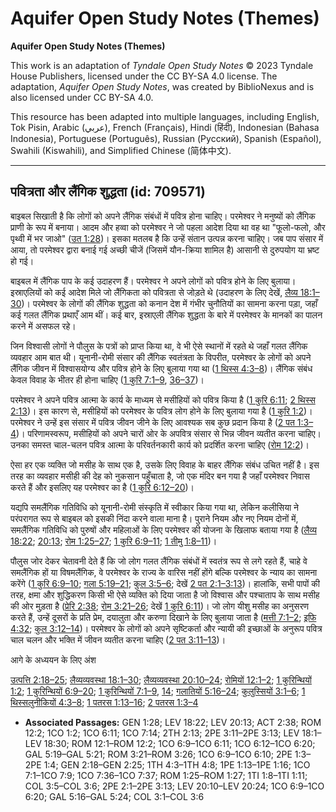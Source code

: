# Aquifer Open Study Notes (Themes)

**Aquifer Open Study Notes (Themes)**

This work is an adaptation of *Tyndale Open Study Notes* © 2023 Tyndale House Publishers, licensed under the CC BY\-SA 4\.0 license. The adaptation, *Aquifer Open Study Notes*, was created by BiblioNexus and is also licensed under CC BY\-SA 4\.0\.

This resource has been adapted into multiple languages, including English, Tok Pisin, Arabic (عربي), French (Français), Hindi (हिंदी), Indonesian (Bahasa Indonesia), Portuguese (Português), Russian (Русский), Spanish (Español), Swahili (Kiswahili), and Simplified Chinese (简体中文).



--------------------------------

## पवित्रता और लैंगिक शुद्धता (id: 709571)

बाइबल सिखाती है कि लोगों को अपने लैंगिक संबंधों में पवित्र होना चाहिए। परमेश्वर ने मनुष्यों को लैंगिक प्राणी के रूप में बनाया। आदम और हव्वा को परमेश्वर ने जो पहला आदेश दिया था वह था "फूलो\-फलो, और पृथ्वी में भर जाओ" ([उत 1:28](https://ref.ly/Gen1:28))। इसका मतलब है कि उन्हें संतान उत्पन्न करना चाहिए। जब पाप संसार में आया, तो परमेश्वर द्वारा बनाई गई अच्छी चीजें (जिसमें यौन\-क्रिया शामिल है) आसानी से दुरुपयोग या भ्रष्ट हो गई।

बाइबल में लैंगिक पाप के कई उदाहरण हैं। परमेश्वर ने अपने लोगों को पवित्र होने के लिए बुलाया। इस्राएलियों को कई आदेश मिले जो लैंगिकता को पवित्रता से जोड़ते थे (उदाहरण के लिए देखें, [लैव्य 18:1–30](https://ref.ly/Lev18:1-Lev18:30))। परमेश्वर के लोगों की लैंगिक शुद्धता को कनान देश में गंभीर चुनौतियों का सामना करना पड़ा, जहाँ कई गलत लैंगिक प्रथाएँ आम थीं। कई बार, इस्राएली लैंगिक शुद्धता के बारे में परमेश्‍वर के मानकों का पालन करने में असफल रहे।

जिन विश्वासी लोगों ने पौलुस के पत्रों को प्राप्त किया था, वे भी ऐसे स्थानों में रहते थे जहाँ गलत लैंगिक व्यवहार आम बात थी। यूनानी\-रोमी संसार की लैंगिक स्वतंत्रता के विपरीत, परमेश्वर के लोगों को अपने लैंगिक जीवन में विश्वासयोग्य और पवित्र होने के लिए बुलाया गया था ([1 थिस्स 4:3–8](https://ref.ly/1Thess4:3-1Thess4:8))। लैंगिक संबंध केवल विवाह के भीतर ही होना चाहिए ([1 कुरि 7:1–9](https://ref.ly/1Cor7:1-1Cor7:9), [36–37](https://ref.ly/1Cor7:36-1Cor7:37))।

परमेश्वर ने अपने पवित्र आत्मा के कार्य के माध्यम से मसीहियों को पवित्र किया है ([1 कुरि 6:11](https://ref.ly/1Cor6:11); [2 थिस्स 2:13](https://ref.ly/2Thess2:13))। इस कारण से, मसीहियों को परमेश्वर के पवित्र लोग होने के लिए बुलाया गया है ([1 कुरि 1:2](https://ref.ly/1Cor1:2))। परमेश्वर ने उन्हें इस संसार में पवित्र जीवन जीने के लिए आवश्यक सब कुछ प्रदान किया है ([2 पत 1:3–4](https://ref.ly/2Pet1:3-2Pet1:4))। परिणामस्वरूप, मसीहियों को अपने चारों ओर के अपवित्र संसार से भिन्न जीवन व्यतीत करना चाहिए। उनका समस्त चाल\-चलन पवित्र आत्मा के परिवर्तनकारी कार्य को प्रदर्शित करना चाहिए ([रोम 12:2](https://ref.ly/Rom12:2))।

ऐसा हर एक व्यक्ति जो मसीह के साथ एक है, उसके लिए विवाह के बाहर लैंगिक संबंध उचित नहीं है। इस तरह का व्यवहार मसीही की देह को नुकसान पहुँचाता है, जो एक मंदिर बन गया है जहाँ परमेश्वर निवास करते हैं और इसलिए यह परमेश्वर का है ([1 कुरि 6:12–20](https://ref.ly/1Cor6:12-1Cor6:20))।

यद्यपि समलैंगिक गतिविधि को यूनानी\-रोमी संस्कृति में स्वीकार किया गया था, लेकिन कलीसिया ने परंपरागत रूप से बाइबल को इसकी निंदा करने वाला माना है। पुराने नियम और नए नियम दोनों में, समलैंगिक गतिविधि को पुरुषों और महिलाओं के लिए परमेश्वर की योजना के खिलाफ बताया गया है ([लैव्य 18:22](https://ref.ly/Lev18:22); [20:13](https://ref.ly/Lev20:13); [रोम 1:25–27](https://ref.ly/Rom1:25-Rom1:27); [1 कुरि 6:9–11](https://ref.ly/1Cor6:9-1Cor6:11); [1 तीमु 1:8–11](https://ref.ly/1Tim1:8-1Tim1:11))।

पौलुस जोर देकर चेतावनी देते हैं कि जो लोग गलत लैंगिक संबंधों में स्वतंत्र रूप से लगे रहते हैं, चाहे वे समलैंगिक हों या विषमलैंगिक, वे परमेश्वर के राज्य के वारिस नहीं होंगे बल्कि परमेश्वर के न्याय का सामना करेंगे ([1 कुरि 6:9–10](https://ref.ly/1Cor6:9-1Cor6:10); [गला 5:19–21](https://ref.ly/Gal5:19-Gal5:21); [कुल 3:5–6](https://ref.ly/Col3:5-Col3:6); देखें [2 पत 2:1–3:13](https://ref.ly/2Pet2:1-2Pet3:13))। हालांकि, सभी पापों की तरह, क्षमा और शुद्धिकरण किसी भी ऐसे व्यक्ति को दिया जाता है जो विश्वास और पश्चाताप के साथ मसीह की ओर मुड़ता है ([प्रेरि 2:38](https://ref.ly/Acts2:38); [रोम 3:21–26](https://ref.ly/Rom3:21-Rom3:26); देखें [1 कुरि 6:11](https://ref.ly/1Cor6:11))। जो लोग यीशु मसीह का अनुसरण करते हैं, उन्हें दूसरों के प्रति प्रेम, दयालुता और करुणा दिखाने के लिए बुलाया जाता है ([मत्ती 7:1–2](https://ref.ly/Matt7:1-Matt7:2); [इफि 4:32](https://ref.ly/Eph4:32); [कुल 3:12–14](https://ref.ly/Col3:12-Col3:14))। परमेश्‍वर के लोगों को अपने सृष्टिकर्ता और न्यायी की इच्छाओं के अनुरूप पवित्र चाल चलन और भक्ति में जीवन व्यतीत करना चाहिए ([2 पत 3:11–13](https://ref.ly/2Pet3:11-2Pet3:13))।

आगे के अध्ययन के लिए अंश

[उत्पत्ति 2:18–25](https://ref.ly/Gen2:18-Gen2:25); [लैव्यव्यवस्था 18:1–30](https://ref.ly/Lev18:1-Lev18:30); [लैव्यव्यवस्था 20:10–24](https://ref.ly/Lev20:10-Lev20:24); [रोमियों 12:1–2](https://ref.ly/Rom12:1-Rom12:2); [1 कुरिन्थियों 1:2](https://ref.ly/1Cor1:2); [1 कुरिन्थियों 6:9–20](https://ref.ly/1Cor6:9-1Cor6:20); [1 कुरिन्थियों 7:1–9](https://ref.ly/1Cor7:1-1Cor7:9), [14](https://ref.ly/1Cor7:14); [गलातियों 5:16–24](https://ref.ly/Gal5:16-Gal5:24); [कुलुस्सियों 3:1–6](https://ref.ly/Col3:1-Col3:6); [1 थिस्सलुनीकियों 4:3–8](https://ref.ly/1Thess4:3-1Thess4:8); [1 पतरस 1:13–16](https://ref.ly/1Pet1:13-1Pet1:16); [2 पतरस 1:3–4](https://ref.ly/2Pet1:3-2Pet1:4)

* **Associated Passages:** GEN 1:28; LEV 18:22; LEV 20:13; ACT 2:38; ROM 12:2; 1CO 1:2; 1CO 6:11; 1CO 7:14; 2TH 2:13; 2PE 3:11–2PE 3:13; LEV 18:1–LEV 18:30; ROM 12:1–ROM 12:2; 1CO 6:9–1CO 6:11; 1CO 6:12–1CO 6:20; GAL 5:19–GAL 5:21; ROM 3:21–ROM 3:26; 1CO 6:9–1CO 6:10; 2PE 1:3–2PE 1:4; GEN 2:18–GEN 2:25; 1TH 4:3–1TH 4:8; 1PE 1:13–1PE 1:16; 1CO 7:1–1CO 7:9; 1CO 7:36–1CO 7:37; ROM 1:25–ROM 1:27; 1TI 1:8–1TI 1:11; COL 3:5–COL 3:6; 2PE 2:1–2PE 3:13; LEV 20:10–LEV 20:24; 1CO 6:9–1CO 6:20; GAL 5:16–GAL 5:24; COL 3:1–COL 3:6


